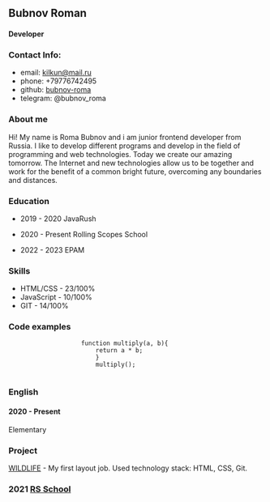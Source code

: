 ## Bubnov Roman 
#### Developer

### Contact Info:  

* email: kilkun@mail.ru  
* phone: +79776742495
* github: [bubnov-roma](https://github.com/Bubnov-Roma)
* telegram: @bubnov_roma

### About me
Hi! My name is Roma Bubnov and i am junior frontend developer from Russia. I like to develop different programs and develop in the field of programming and web technologies. Today we create our amazing tomorrow. The Internet and new technologies allow us to be together and work for the benefit of a common bright future, overcoming any boundaries and distances.

### Education

* 2019 - 2020
JavaRush

* 2020 - Present
Rolling Scopes School

* 2022 - 2023
EPAM


### Skills

* HTML/CSS    - 23/100%
* JavaScript  - 10/100%    
* GIT         - 14/100%      

### Code examples

```
                    function multiply(a, b){
                        return a * b;
                        }​
                        multiply();
                    
```



### English
#### 2020 - Present

Elementary

### Project
[WILDLIFE](https://rolling-scopes-school.github.io/bubnov-roma-JSFE2021Q1/wildlife/) - My first layout job. Used technology stack: HTML, CSS, Git.


### 2021 [RS School](https://rs.school/js/) 
